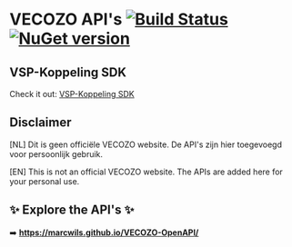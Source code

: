 # VECOZO API's [![Build Status](https://github.com/marcwils/VECOZO-OpenAPI/actions/workflows/gh-pages.yml/badge.svg?branch=main)](https://github.com/MarcWils/VECOZO-OpenAPI/actions/workflows/gh-pages.yml) [![NuGet version](https://badge.fury.io/nu/MarcWils.Vecozo.VspKoppelingSdk.svg)](https://www.nuget.org/packages/MarcWils.Vecozo.VspKoppelingSdk/)

## VSP-Koppeling SDK
Check it out: [VSP-Koppeling SDK](https://github.com/MarcWils/VECOZO-OpenAPI/tree/main/sdk/VspKoppelingSdk)

## Disclaimer
[NL] Dit is geen officiële VECOZO website. De API's zijn hier toegevoegd voor persoonlijk gebruik.

[EN] This is not an official VECOZO website. The APIs are added here for your personal use.

## ✨ Explore the API's ✨

➡️ **https://marcwils.github.io/VECOZO-OpenAPI/**
